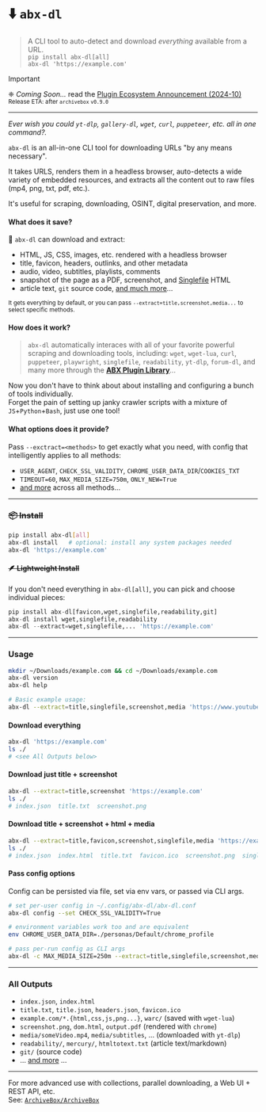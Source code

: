 # ⬇️ `abx-dl`

> A CLI tool to auto-detect and download *everything* available from a URL.  
> `pip install abx-dl[all]`  
> `abx-dl 'https://example.com'`

> [!IMPORTANT]  
> ❈ *Coming Soon...*  read the [Plugin Ecosystem Announcement (2024-10)](https://docs.sweeting.me/s/archivebox-plugin-ecosystem-announcement#%F0%9F%94%A2-For-the-minimalists-who-just-want-something-simple)  
> <sub>Release ETA: after `archivebox` `v0.9.0`</sub>

---

*Ever wish you could `yt-dlp`, `gallery-dl`, `wget`, `curl`, `puppeteer`, etc. all in one command?.*

`abx-dl` is an all-in-one CLI tool for downloading URLs "by any means necessary".  

It takes URLS, renders them in a headless browser, auto-detects a wide variety of embedded resources, and extracts all the content out to raw files (mp4, png, txt, pdf, etc.).
 
It's useful for scraping, downloading, OSINT, digital preservation, and more.

#### What does it save?

🍜 `abx-dl` can download and extract:
- HTML, JS, CSS, images, etc. rendered with a headless browser
- title, favicon, headers, outlinks, and other metadata
- audio, video, subtitles, playlists, comments
- snapshot of the page as a PDF, screenshot, and [Singlefile](https://github.com/gildas-lormeau/single-file-cli) HTML
- article text, `git` source code, [and much more](https://github.com/ArchiveBox/abx-dl#All-Outputs)...

<sup>It gets everything by default, or you can pass <code>--extract=title,screenshot,media...</code> to select specific methods.</sup>

#### How does it work?

> `abx-dl` automatically interaces with all of your favorite powerful scraping and downloading tools, including: `wget`, `wget-lua`, `curl`, `puppeteer`, `playwright`, `singlefile`, `readability`, `yt-dlp`, `forum-dl`, and many more through the **[ABX Plugin Library](https://docs.sweeting.me/s/archivebox-plugin-ecosystem-announcement)**...  

Now you don't have to think about about installing and configuring a bunch of tools individually.  
Forget the pain of setting up janky crawler scripts with a mixture of `JS`+`Python`+`Bash`, just use one tool!  

#### What options does it provide?

Pass `--exctract=<methods>` to get exactly what you need, with config that intelligently applies to all methods:

- `USER_AGENT`, `CHECK_SSL_VALIDITY`, `CHROME_USER_DATA_DIR`/`COOKIES_TXT`
- `TIMEOUT=60`, `MAX_MEDIA_SIZE=750m`, `ONLY_NEW=True`
- [and more](https://github.com/ArchiveBox/ArchiveBox/wiki/Configuration) across all methods... 

---

### ~~📦 Install~~

```bash
pip install abx-dl[all]
abx-dl install   # optional: install any system packages needed
abx-dl 'https://example.com'
```

#### ~~🪶 Lightweight Install~~

If you don't need everything in `abx-dl[all]`, you can pick and choose individual pieces:
```python
pip install abx-dl[favicon,wget,singlefile,readability,git]
abx-dl install wget,singlefile,readability
abx-dl --extract=wget,singlefile,... 'https://example.com'
```

---

### Usage
```bash
mkdir ~/Downloads/example.com && cd ~/Downloads/example.com
abx-dl version
abx-dl help

# Basic example usage:
abx-dl --extract=title,singlefile,screenshot,media 'https://www.youtube.com/watch?v=dQw4w9WgXcQ'
```

#### Download everything

```bash
abx-dl 'https://example.com'
ls ./
# <see All Outputs below>
```

#### Download just title + screenshot

```bash
abx-dl --extract=title,screenshot 'https://example.com'
ls ./
# index.json  title.txt  screenshot.png
```

#### Download title + screenshot + html + media

```bash
abx-dl --extract=title,favicon,screenshot,singlefile,media 'https://example.com'
ls ./
# index.json  index.html  title.txt  favicon.ico  screenshot.png  singlefile.html  media/Some_video.mp4
```

#### Pass config options

Config can be persisted via file, set via env vars, or passed via CLI args.
```bash
# set per-user config in ~/.config/abx-dl/abx-dl.conf
abx-dl config --set CHECK_SSL_VALIDITY=True

# environment variables work too and are equivalent
env CHROME_USER_DATA_DIR=./personas/Default/chrome_profile

# pass per-run config as CLI args
abx-dl -c MAX_MEDIA_SIZE=250m --extract=title,singlefile,screenshot,media 'https://www.youtube.com/watch?v=dQw4w9WgXcQ'
```
---

### All Outputs

- `index.json`, `index.html`
- `title.txt`, `title.json`, `headers.json`, `favicon.ico`
- `example.com/*.{html,css,js,png...}`, `warc/`  (saved with `wget-lua`)
- `screenshot.png`, `dom.html`, `output.pdf` (rendered with `chrome`)
- `media/someVideo.mp4`, `media/subtitles`, ... (downloaded with `yt-dlp`)
- `readability/`, `mercury/`, `htmltotext.txt` (article text/markdown)
- `git/` (source code)
- ... [and more](https://github.com/ArchiveBox/ArchiveBox#output-formats) ...

---

For more advanced use with collections, parallel downloading, a Web UI + REST API, etc.  
See: [`ArchiveBox/ArchiveBox`](https://github.com/ArchiveBox/ArchiveBox)
